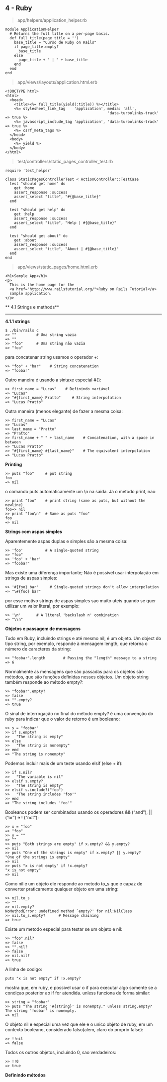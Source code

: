 
4 - Ruby
--------

> app/helpers/application_helper.rb

    module ApplicationHelper    
      # Returns the full title on a per-page basis.
      def full_title(page_title = '')
        base_title = "Curso de Ruby on Rails"
        if page_title.empty?
          base_title
        else
          page_title + " | " + base_title
        end
      end
    end

> app/views/layouts/application.html.erb

    <!DOCTYPE html>
    <html>
      <head>
        <title><%= full_title(yield(:title)) %></title>
        <%= stylesheet_link_tag    'application', media: 'all',
                                                  'data-turbolinks-track' => true %>
        <%= javascript_include_tag 'application', 'data-turbolinks-track' => true %>
        <%= csrf_meta_tags %>
      </head>
      <body>
        <%= yield %>
      </body>
    </html>

> test/controllers/static_pages_controller_test.rb

    require 'test_helper'
    
    class StaticPagesControllerTest < ActionController::TestCase
      test "should get home" do
        get :home
        assert_response :success
        assert_select "title", "#{@base_title}"
      end
    
      test "should get help" do
        get :help
        assert_response :success
        assert_select "title", "Help | #{@base_title}"
      end
    
      test "should get about" do
        get :about
        assert_response :success
        assert_select "title", "About | #{@base_title}"
      end
    end

> app/views/static_pages/home.html.erb

    <h1>Sample App</h1>
    <p>
      This is the home page for the
      <a href="http://www.railstutorial.org/">Ruby on Rails Tutorial</a>
      sample application.
    </p>


** 4.1 Strings e methods**


----------


**4.1.1 strings**

    $ ./bin/rails c
    >> ""         # Uma string vazia
    => ""
    >> "foo"      # Uma string não vazia
    => "foo"

para concatenar string usamos o operador +:

    >> "foo" + "bar"    # String concatenation
    => "foobar"

Outro maneira é usando a sintaxe especial #{}:

    >> first_name = "Lucas"    # Definindo variável
    => "Lucas"
    >> "#{first_name} Pratto"     # String interpolation
    => "Lucas Pratto"

Outra maneira (menos elegante) de fazer a mesma coisa:

	>> first_name = "Lucas"
	=> "Lucas"
	>> last_name = "Pratto"
	=> "Pratto"
	>> first_name + " " + last_name    # Concatenation, with a space in between
	=> "Lucas Pratto"
	>> "#{first_name} #{last_name}"    # The equivalent interpolation
	=> "Lucas Pratto"

**Printing**

    >> puts "foo"     # put string
    foo
    => nil

o comando puts automaticamente um \n na saida. Ja o metodo print, nao:

    >> print "foo"    # print string (same as puts, but without the newline)
    foo=> nil
    >> print "foo\n"  # Same as puts "foo"
    foo
    => nil

**Strings com aspas simples**

Aparentemente aspas duplas e simples são a mesma coisa:

    >> 'foo'          # A single-quoted string
    => "foo"
    >> 'foo' + 'bar'
    => "foobar"

Mas existe uma diferença importante; Não é possível usar interpolação em strings de aspas simples:

    >> '#{foo} bar'     # Single-quoted strings don't allow interpolation
    => "\#{foo} bar"

por esse motivo strings de aspas simples sao muito uteis quando se quer utilizar um valor literal, por exemplo:

    >> '\n'       # A literal 'backslash n' combination
    => "\\n"

**Objetos e passagem de mensagens**

Tudo em Ruby, incluindo strings e até mesmo nil, é um objeto.
Um object do tipo string, por exemplo, responde à mensagem length, que retorna o número de caracteres da string:

    >> "foobar".length        # Passing the "length" message to a string
    => 6

Normalmente as mensagens que são passadas para os objetos são métodos, que são funções definidas nesses objetos. Um objeto string também responde ao método empty?:

    >> "foobar".empty?
    => false
    >> "".empty?
    => true

O sinal de interrogação no final do método empty? é uma convenção do ruby para indicar que o valor de retorno é um booleano:

    >> s = "foobar"
    >> if s.empty?
    >>   "The string is empty"
    >> else
    >>   "The string is nonempty"
    >> end
    => "The string is nonempty"

Podemos incluir mais de um teste usando elsif (else + if):

    >> if s.nil?
    >>   "The variable is nil"
    >> elsif s.empty?
    >>   "The string is empty"
    >> elsif s.include?("foo")
    >>   "The string includes 'foo'"
    >> end
    => "The string includes 'foo'"

Booleanos podem ser combinados usando os operadores && (“and”), || (“or”) e ! (“not”):

    >> x = "foo"
    => "foo"
    >> y = ""
    => ""
    >> puts "Both strings are empty" if x.empty? && y.empty?
    => nil
    >> puts "One of the strings is empty" if x.empty? || y.empty?
    "One of the strings is empty"
    => nil
    >> puts "x is not empty" if !x.empty?
    "x is not empty"
    => nil


Como nil e um objeto ele responde ao metodo to_s que e capaz de converter praticamente qualquer objeto em uma string:

    >> nil.to_s
    => ""
    >> nil.empty?
    NoMethodError: undefined method `empty?' for nil:NilClass
    >> nil.to_s.empty?      # Message chaining
    => true

Existe um metodo especial para testar se um objeto e nil:

    >> "foo".nil?
    => false
    >> "".nil?
    => false
    >> nil.nil?
    => true

A linha de codigo:

    puts "x is not empty" if !x.empty?

mostra que, em ruby, e possivel usar o if para executar algo somente se a condiçao posterior ao if for atendida. unless funciona de forma similar:

    >> string = "foobar"
    >> puts "The string '#{string}' is nonempty." unless string.empty?
    The string 'foobar' is nonempty.
    => nil

O objeto nil e especial uma vez que ele e o unico objeto de ruby, em um contexto booleano, considerado falso(alem, claro do proprio false):

    >> !!nil
    => false

Todos os outros objetos, incluindo 0, sao verdadeiros:

    >> !!0
    => true

**Definindo métodos**














